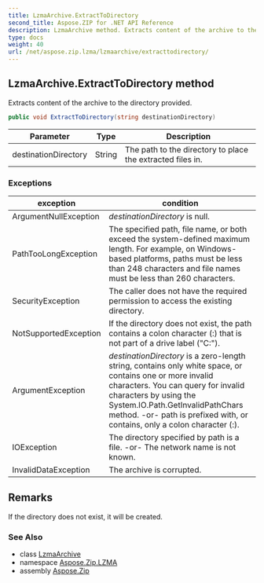 ```yaml
---
title: LzmaArchive.ExtractToDirectory
second_title: Aspose.ZIP for .NET API Reference
description: LzmaArchive method. Extracts content of the archive to the directory provided
type: docs
weight: 40
url: /net/aspose.zip.lzma/lzmaarchive/extracttodirectory/
---
```

## LzmaArchive.ExtractToDirectory method

Extracts content of the archive to the directory provided.

```csharp
public void ExtractToDirectory(string destinationDirectory)
```

| Parameter | Type | Description |
| --- | --- | --- |
| destinationDirectory | String | The path to the directory to place the extracted files in. |

### Exceptions

| exception | condition |
| --- | --- |
| ArgumentNullException | *destinationDirectory* is null. |
| PathTooLongException | The specified path, file name, or both exceed the system-defined maximum length. For example, on Windows-based platforms, paths must be less than 248 characters and file names must be less than 260 characters. |
| SecurityException | The caller does not have the required permission to access the existing directory. |
| NotSupportedException | If the directory does not exist, the path contains a colon character (:) that is not part of a drive label ("C:\"). |
| ArgumentException | *destinationDirectory* is a zero-length string, contains only white space, or contains one or more invalid characters. You can query for invalid characters by using the System.IO.Path.GetInvalidPathChars method. -or- path is prefixed with, or contains, only a colon character (:). |
| IOException | The directory specified by path is a file. -or- The network name is not known. |
| InvalidDataException | The archive is corrupted. |

## Remarks

If the directory does not exist, it will be created.

### See Also

* class [LzmaArchive](../)
* namespace [Aspose.Zip.LZMA](../../lzmaarchive/)
* assembly [Aspose.Zip](../../../)


